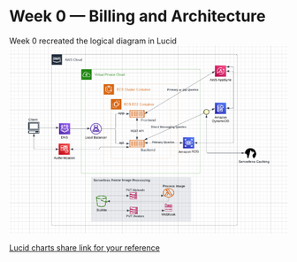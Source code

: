# Week 0 — Billing and Architecture
Week 0 recreated the logical diagram in Lucid <br />
![logical diagram](/journal/assets/Logical-diagram.PNG) <br />

[Lucid charts share link for your reference](https://lucid.app/lucidchart/99c9e132-611f-4a56-bbfd-ff81e87b42b6/edit?viewport_loc=-380%2C-688%2C2220%2C1088%2C0_0&invitationId=inv_1b8bb36b-e9d0-4fc0-9674-17aefc62979b)
 
 <br />
